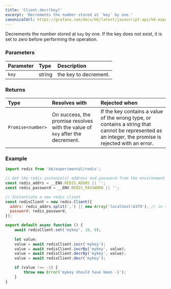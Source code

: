 ```yaml
---
title: 'Client.decr(key)'
excerpt: 'Decrements the number stored at `key` by one.'
canonicalUrl: https://grafana.com/docs/k6/latest/javascript-api/k6-experimental/redis/client/client-decr/
---
```


Decrements the number stored at `key` by one. If the key does not exist, it is set to zero before performing the operation.

### Parameters

| Parameter | Type   | Description           |
| :-------- | :----- | :-------------------- |
| `key`     | string | the key to decrement. |


### Returns

| Type              | Resolves with                                                                 | Rejected when                                                                                                                                        |
| :---------------- | :---------------------------------------------------------------------------- | :--------------------------------------------------------------------------------------------------------------------------------------------------- |
| `Promise<number>` | On success, the promise resolves with the value of `key` after the decrement. | If the key contains a value of the wrong type, or contains a string that cannot be represented as an integer, the promise is rejected with an error. |

### Example

<CodeGroup labels={[]}>

```javascript
import redis from 'k6/experimental/redis';

// Get the redis instance(s) address and password from the environment
const redis_addrs = __ENV.REDIS_ADDRS || '';
const redis_password = __ENV.REDIS_PASSWORD || '';

// Instantiate a new redis client
const redisClient = new redis.Client({
  addrs: redis_addrs.split(',') || new Array('localhost:6379'), // in the form of 'host:port', separated by commas
  password: redis_password,
});

export default async function () {
    await redisClient.set('mykey', 10, 0);
    
    let value;
    value = await redisClient.incr('mykey');
    value = await redisClient.incrBy('mykey', value);
    value = await redisClient.decrBy('mykey', value);
    value = await redisClient.decr('mykey');

    if (value !== -1) {
        throw new Error('mykey should have been -1');
    }
}
```

</CodeGroup>